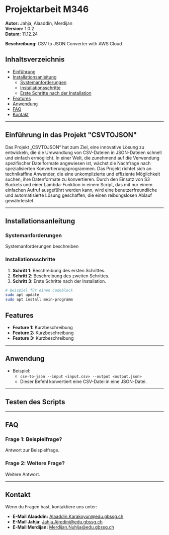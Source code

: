 # Projektarbeit M346
**Autor:** Jahja, Alaaddin, Merdijan  
**Version:** 1.0.2  
**Datum:** 11.12.24

**Beschreibung:** CSV to JSON Converter with AWS Cloud  

## Inhaltsverzeichnis
- [Einführung](#einführung)
- [Installationsanleitung](#installationsanleitung)
  - [Systemanforderungen](#systemanforderungen)
  - [Installationsschritte](#installationsschritte)
  - [Erste Schritte nach der Installation](#erste-schritte-nach-der-installation)
- [Features](#features)
- [Anwendung](#anwendung)
- [FAQ](#faq)
- [Kontakt](#kontakt)

---

## Einführung in das Projekt "CSVTOJSON"

Das Projekt „CSVTOJSON“ hat zum Ziel, eine innovative Lösung zu entwickeln, die die Umwandlung von CSV-Dateien in JSON-Dateien schnell und einfach ermöglicht. In einer Welt, die zunehmend auf die Verwendung spezifischer Dateiformate angewiesen ist, wächst die Nachfrage nach spezialisierten Konvertierungsprogrammen. Das Projekt richtet sich an technikaffine Anwender, die eine unkomplizierte und effiziente Möglichkeit suchen, ihre Datenformate zu konvertieren. Durch den Einsatz von S3 Buckets und einer Lambda-Funktion in einem Script, das mit nur einem einfachen Aufruf ausgeführt werden kann, wird eine benutzerfreundliche und automatisierte Lösung geschaffen, die einen reibungslosen Ablauf gewährleistet.

---

## Installationsanleitung

### Systemanforderungen

Systemanforderungen beschreiben

### Installationsschritte

1. **Schritt 1**: Beschreibung des ersten Schrittes.
2. **Schritt 2**: Beschreibung des zweiten Schrittes.
3. **Schritt 3**: Erste Schritte nach der Installation.

```bash
# Beispiel für einen Codeblock
sudo apt update
sudo apt install mein-programm
```
## Features

- **Feature 1:** Kurzbeschreibung
- **Feature 2:** Kurzbeschreibung
- **Feature 3:** Kurzbeschreibung

---

## Anwendung

<!-- Anleitung zur Nutzung der Software einfügen -->
- Beispiel:
  - `csv-to-json --input <input.csv> --output <output.json>`  
  - Dieser Befehl konvertiert eine CSV-Datei in eine JSON-Datei.

---

## Testen des Scripts



---

## FAQ

### Frage 1: Beispielfrage?
Antwort zur Beispielfrage.

### Frage 2: Weitere Frage?
Weitere Antwort.

---

## Kontakt

Wenn du Fragen hast, kontaktiere uns unter:

- **E-Mail Alaaddin:** [Alaaddin.Karakoyun@edu.gbssg.ch](mailto:Alaaddin.Karakoyun@edu.gbssg.ch)
- **E-Mail Jahja:** [Jahja.Ajredini@edu.gbssg.ch](mailto:Jahja.Ajredini@edu.gbssg.ch)
- **E-Mail Merdijan:** [Merdijan.Nuhija@edu.gbssg.ch](mailto:Merdijan.Nuhija@edu.gbssg.ch)
